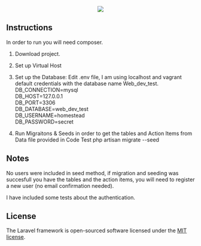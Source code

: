 <p align="center"><img src="https://laravel.com/assets/img/components/logo-laravel.svg"></p>


## Instructions
In order to run you will need composer. 


1. Download project.
2. Set up Virtual Host
3. Set up the Database:
  Edit .env file, I am using localhost and vagrant default credentials with the database name Web_dev_test.
        DB_CONNECTION=mysql <br>
        DB_HOST=127.0.0.1 <br>
        DB_PORT=3306 <br>
        DB_DATABASE=web_dev_test <br>
        DB_USERNAME=homestead <br>
        DB_PASSWORD=secret <br>

  
4. Run Migraitons & Seeds in order to get the tables and Action Items from Data file provided in Code Test
        php artisan migrate --seed

## Notes

No users were included in seed method, if migration and seeding was succesfull you have the tables and the action items, you will need to register a new user (no email confirmation needed).

I have included some tests about the authentication.


## License

The Laravel framework is open-sourced software licensed under the [MIT license](https://opensource.org/licenses/MIT).
